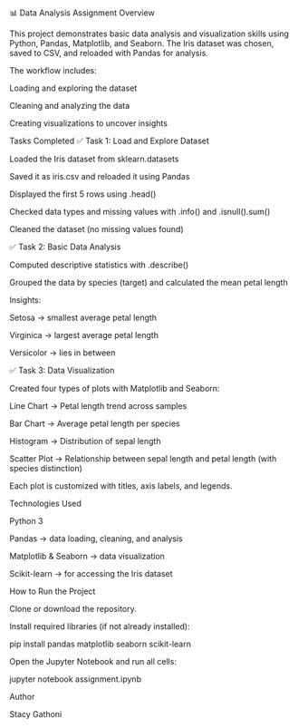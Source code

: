 📊 Data Analysis Assignment
Overview

This project demonstrates basic data analysis and visualization skills using Python, Pandas, Matplotlib, and Seaborn.
The Iris dataset was chosen, saved to CSV, and reloaded with Pandas for analysis.

The workflow includes:

Loading and exploring the dataset

Cleaning and analyzing the data

Creating visualizations to uncover insights

Tasks Completed
✅ Task 1: Load and Explore Dataset

Loaded the Iris dataset from sklearn.datasets

Saved it as iris.csv and reloaded it using Pandas

Displayed the first 5 rows using .head()

Checked data types and missing values with .info() and .isnull().sum()

Cleaned the dataset (no missing values found)

✅ Task 2: Basic Data Analysis

Computed descriptive statistics with .describe()

Grouped the data by species (target) and calculated the mean petal length

Insights:

Setosa → smallest average petal length

Virginica → largest average petal length

Versicolor → lies in between

✅ Task 3: Data Visualization

Created four types of plots with Matplotlib and Seaborn:

Line Chart → Petal length trend across samples

Bar Chart → Average petal length per species

Histogram → Distribution of sepal length

Scatter Plot → Relationship between sepal length and petal length (with species distinction)

Each plot is customized with titles, axis labels, and legends.

Technologies Used

Python 3

Pandas → data loading, cleaning, and analysis

Matplotlib & Seaborn → data visualization

Scikit-learn → for accessing the Iris dataset

How to Run the Project

Clone or download the repository.

Install required libraries (if not already installed):

pip install pandas matplotlib seaborn scikit-learn


Open the Jupyter Notebook and run all cells:

jupyter notebook assignment.ipynb


Author

Stacy Gathoni
